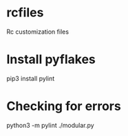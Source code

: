 # rcfiles
Rc customization files

# Install pyflakes
pip3 install pylint

# Checking for errors
python3 -m pylint ./modular.py

